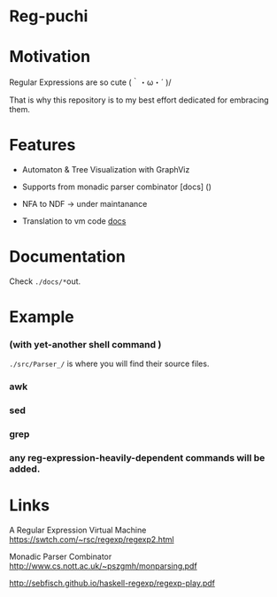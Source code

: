 # Reg-puchi

# Motivation

Regular Expressions are so cute  (｀・ω・´ )/

That is why this repository is to my best effort dedicated for embracing them.

# Features

* Automaton & Tree Visualization with GraphViz

* Supports from monadic parser combinator [docs] ()

* NFA to NDF -> under maintanance

* Translation to vm code [docs](https://github.com/Hiroshi123/reg-puchi/blob/master/docs/regvm.md)

# Documentation

Check `./docs/*`out.

# Example

### (with  yet-another shell command )

`./src/Parser_/` is where you will find their source files.

### awk

### sed

### grep

### any reg-expression-heavily-dependent commands will be added.

# Links

A Regular Expression Virtual Machine
https://swtch.com/~rsc/regexp/regexp2.html

Monadic Parser Combinator
http://www.cs.nott.ac.uk/~pszgmh/monparsing.pdf


http://sebfisch.github.io/haskell-regexp/regexp-play.pdf
